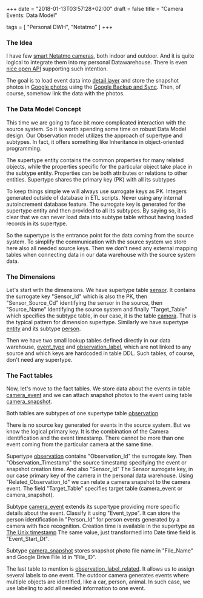 +++
date = "2018-01-13T03:57:28+02:00"
draft = false
title = "Camera Events: Data Model"

tags = [ "Personal DWH", "Netatmo" ]
+++

### The Idea
I have few [smart Netatmo cameras](https://www.netatmo.com/en-US/product/security/), both indoor and outdoor. And it is quite logical to integrate them into my personal Datawarehouse. There is even [nice open API](https://dev.netatmo.com/resources/technical/reference/cameras) supporting such intention.

The goal is to load event data into [detail layer](/detail-layer-logical-data-model/) and store the snapshot photos in [Google photos](https://photos.google.com) using the [Google Backup and Sync](https://photos.google.com/apps). Then, of course, somehow link the data with the photos.

### The Data Model Concept
This time we are going to face bit more complicated interaction with the source system. So it is worth spending some time on robust Data Model design. Our Observation model utilizes the approach of supertype and subtypes.  In fact, it offers something like Inheritance in object-oriented programming.

<div class="c_alert c_alert-success"><i class="fa fa-info-circle"></i> The supertype entity contains the common properties for many related objects, while the properties specific for the particular object take place in the subtype entity. Properties can be both attributes or relations to other entities. Supertype shares the primary key (PK) with all its subtypes</div>

To keep things simple we will always use surrogate keys as PK. Integers generated outside of database in ETL scripts. Never using any internal autoincrement database feature. The surrogate key is generated for the supertype entity and then provided to all its subtypes. By saying so, it is clear that we can never load data into subtype table without having loaded records in its supertype.

<div class="c_alert c_alert-success"><i class="fa fa-info-circle"></i> So the supertype is the entrance point for the data coming from the source system. To simplify the communication with the source system we store here also all needed source keys. Then we don't need any external mapping tables when connecting data in our data warehouse with the source system data.</div>

### The Dimensions
Let's start with the dimensions. We have supertype table [sensor](https://github.com/lubomirkamensky/personal_dwh/blob/master/detail_layer/db/tables/sensor.tbl). It contains the surrogate key "Sensor_Id" which is also the PK, then "Sensor_Source_Cd" identifying the sensor in the source, then "Source_Name" identifying the source system and finally "Target_Table" which specifies the subtype table, in our case, it is the table [camera](https://github.com/lubomirkamensky/personal_dwh/blob/master/detail_layer/db/tables/camera.tbl).
That is the typical pattern for dimension supertype. Similarly we have supertype [entity](https://github.com/lubomirkamensky/personal_dwh/blob/master/detail_layer/db/tables/entity.tbl) and its subtype [person](https://github.com/lubomirkamensky/personal_dwh/blob/master/detail_layer/db/tables/person.tbl). 

Then we have two small lookup tables defined directly in our data warehouse, [event_type](https://github.com/lubomirkamensky/personal_dwh/blob/master/detail_layer/db/tables/event_type.tbl) and [observation_label](https://github.com/lubomirkamensky/personal_dwh/blob/master/detail_layer/db/tables/observation_label.tbl), which are not linked to any source and which keys are hardcoded in table DDL. Such tables, of course, don't need any supertype.

### The Fact tables
Now, let's move to the fact tables. We store data about the events in table [camera_event](https://github.com/lubomirkamensky/personal_dwh/blob/master/detail_layer/db/tables/camera_event.tbl) and we can attach snapshot photos to the event using table [camera_snapshot](https://github.com/lubomirkamensky/personal_dwh/blob/master/detail_layer/db/tables/camera_snapshot.tbl). 

Both tables are subtypes of one supertype table [observation](https://github.com/lubomirkamensky/personal_dwh/blob/master/detail_layer/db/tables/observation.tbl)

There is no source key generated for events in the source system. But we know the logical primary key. It is the combination of the Camera identification and the event timestamp. There cannot be more than one event coming from the particular camera at the same time.

Supertype [observation](https://github.com/lubomirkamensky/personal_dwh/blob/master/detail_layer/db/tables/observation.tbl) contains "Observation_Id" the surrogate key. Then "Observation_Timestamp" the source timestamp specifying the event or snapshot creation time. And also "Sensor_Id" The Sensor surrogate key, in our case primary key of the camera in the personal data warehouse. Using "Related_Observation_Id" we can relate a camera snapshot to the camera event. The field "Target_Table" specifies target table (camera_event or camera_snapshot).

Subtype [camera_event](https://github.com/lubomirkamensky/personal_dwh/blob/master/detail_layer/db/tables/camera_event.tbl) extends its supertype providing more specific details about the event. Classify it using "Event_type". It can store the person identification in "Person_Id" for person events generated by a camera with face recognition. Creation time is available in the supertype as [The Unix timestamp](https://www.unixtimestamp.com/)  The same value, just  transformed into Date time field is "Event_Start_Dt".

Subtype [camera_snapshot](https://github.com/lubomirkamensky/personal_dwh/blob/master/detail_layer/db/tables/camera_snapshot.tbl) stores snapshot photo file name in "File_Name" and Google Drive File Id in "File_ID".

The last table to mention  is [observation_label_related](https://github.com/lubomirkamensky/personal_dwh/blob/master/detail_layer/db/tables/observation_label_related.tbl).  It allows us to assign several labels to one event. The outdoor camera generates events where multiple objects are identified, like a car, person, animal. In such case, we use labeling to add all needed information to one event. 

